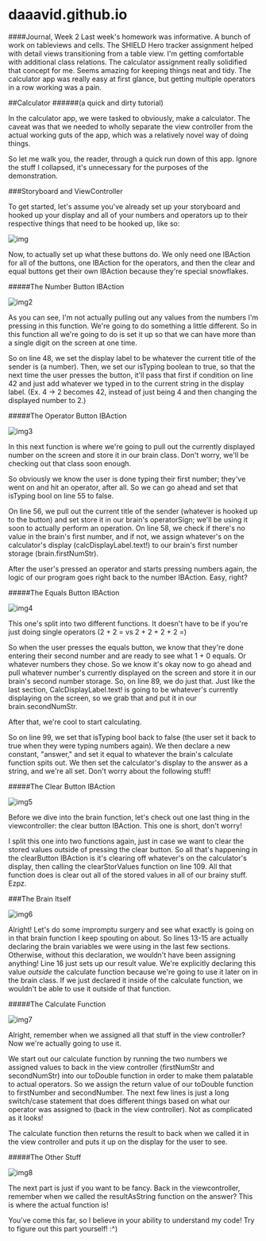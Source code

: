 # daaavid.github.io

####Journal, Week 2
Last week's homework was informative. A bunch of work on tableviews and cells. The SHIELD Hero tracker assignment helped with detail views transitioning from a table view. I'm getting comfortable with additional class relations. The calculator assignment really solidified that concept for me. Seems amazing for keeping things neat and tidy. The calculator app was really easy at first glance, but getting multiple operators in a row working was a pain.

##Calculator
######(a quick and dirty tutorial)



In the calculator app, we were tasked to obviously, make a calculator. The caveat was that we needed to wholly separate the view controller from the actual working guts of the app, which was a relatively novel way of doing things.

So let me walk you, the reader, through a quick run down of this app. Ignore the stuff I collapsed, it's unnecessary for the purposes of the demonstration.

###Storyboard and ViewController

To get started, let's assume you've already set up your storyboard and hooked up your display and all of your numbers and operators up to their respective things that need to be hooked up, like so:

![img](http://i.imgur.com/JjWK4BN.png)

Now, to actually set up what these buttons do. We only need one IBAction for all of the buttons, one IBAction for the operators, and then the clear and equal buttons get their own IBAction because they're special snowflakes.

#####The Number Button IBAction

![img2](http://i.imgur.com/Dfp2XNz.png)

As you can see, I'm not actually pulling out any values from the numbers I'm pressing in this function. We're going to do something a little different. So in this function all we're going to do is set it up so that we can have more than a single digit on the screen at one time. 

So on line 48, we set the display label to be whatever the current title of the sender is (a number). Then, we set our isTyping boolean to true, so that the next time the user presses the button, it'll pass that first if condition on line 42 and just add whatever we typed in to the current string in the display label. (Ex. 4 -> 2 becomes 42, instead of just being 4 and then changing the displayed number to 2.)

#####The Operator Button IBAction

![img3](http://i.imgur.com/0moaycn.png)

In this next function is where we're going to pull out the currently displayed number on the screen and store it in our brain class. Don't worry, we'll be checking out that class soon enough. 

So obviously we know the user is done typing their first number; they've went on and hit an operator, after all. So we can go ahead and set that isTyping bool on line 55 to false. 

On line 56, we pull out the current title of the sender (whatever is hooked up to the button) and set store it in our brain's operatorSign; we'll be using it soon to actually perform an operation. On line 58, we check if there's no value in the brain's first number, and if not, we assign whatever's on the calculator's display (calcDisplayLabel.text!) to our brain's first number storage (brain.firstNumStr).

After the user's pressed an operator and starts pressing numbers again, the logic of our program goes right back to the number IBAction. Easy, right?

#####The Equals Button IBAction

![img4](http://i.imgur.com/8VZF2Ps.png)

This one's split into two different functions. It doesn't have to be if you're just doing single operators (2 + 2 = vs 2 + 2 + 2 + 2 =)

So when the user presses the equals button, we know that they're done entering their second number and are ready to see what 1 + 0 equals. Or whatever numbers they chose. So we know it's okay now to go ahead and pull whatever number's currently displayed on the screen and store it in our brain's second number storage. So, on line 89, we do just that. Just like the last section, CalcDisplayLabel.text! is going to be whatever's currently displaying on the screen, so we grab that and put it in our brain.secondNumStr.

After that, we're cool to start calculating. 

So on line 99, we set that isTyping bool back to false (the user set it back to true when they were typing numbers again). We then declare a new constant, "answer," and set it equal to whatever the brain's calculate function spits out. We then set the calculator's display to the answer as a string, and we're all set. Don't worry about the following stuff!

#####The Clear Button IBAction

![img5](http://i.imgur.com/Rdy7GQH.png)

Before we dive into the brain function, let's check out one last thing in the viewcontroller: the clear button IBAction. This one is short, don't worry!

I split this one into two functions again, just in case we want to clear the stored values outside of pressing the clear button. So all that's happening in the clearButton IBAction is it's clearing off whatever's on the calculator's display, then calling the clearStorValues function on line 109. All that function does is clear out all of the stored values in all of our brainy stuff. Ezpz.

###The Brain Itself

![img6](http://i.imgur.com/G0nRlWd.png)

Alright! Let's do some impromptu surgery and see what exactly is going on in that brain function I keep spouting on about. So lines 13-15 are actually declaring the brain variables we were using in the last few sections. Otherwise, without this declaration, we wouldn't have been assigning anything! Line 16 just sets up our result value. We're explicitly declaring this value _outside_ the calculate function because we're going to use it later on in the brain class. If we just declared it inside of the calculate function, we wouldn't be able to use it outside of that function.

#####The Calculate Function

![img7](http://i.imgur.com/MzNoJjp.png)

Alright, remember when we assigned all that stuff in the view controller? Now we're actually going to use it. 

We start out our calculate function by running the two numbers we assigned values to back in the view controller (firstNumStr and secondNumStr) into our toDouble function in order to make them palatable to actual operators. So we assign the return value of our toDouble function to firstNumber and secondNumber. The next few lines is just a long switch/case statement that does different things based on what our operator was assigned to (back in the view controller).  Not as complicated as it looks!

The calculate function then returns the result to back when we called it in the view controller and puts it up on the display for the user to see.


#####The Other Stuff

![img8](http://i.imgur.com/SlaibEb.png)

The next part is just if you want to be fancy. Back in the viewcontroller, remember when we called the resultAsString function on the answer? This is where the actual function is! 

You've come this far, so I believe in your ability to understand my code! Try to figure out this part yourself! :^)

